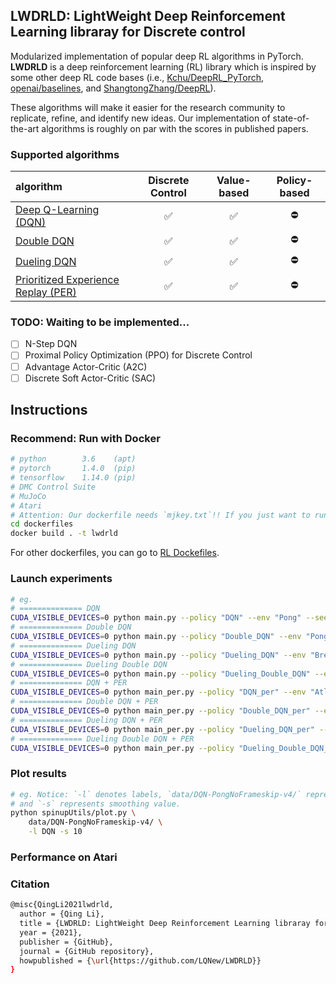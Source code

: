 ## LWDRLD: LightWeight Deep Reinforcement Learning libraray for Discrete control
Modularized implementation of popular deep RL algorithms in PyTorch. **LWDRLD** is a deep reinforcement learning (RL) library which is inspired by some other deep RL code bases (i.e., [Kchu/DeepRL_PyTorch](https://github.com/Kchu/DeepRL_PyTorch), [openai/baselines](https://github.com/openai/baselines), and [ShangtongZhang/DeepRL](https://github.com/ShangtongZhang/DeepRL)).

These algorithms will make it easier for the research community to replicate, refine, and identify new ideas. Our implementation of state-of-the-art algorithms is roughly on par with the scores in published papers.

### Supported algorithms
| algorithm | Discrete Control | Value-based | Policy-based
|:-|:-:|:-:|:-:|
| [Deep Q-Learning (DQN)](https://www.nature.com/articles/nature14236) | :white_check_mark: | :white_check_mark:|:no_entry:|
| [Double DQN](https://arxiv.org/abs/1707.06347) | :white_check_mark: | :white_check_mark: | :no_entry:|
| [Dueling DQN](https://arxiv.org/abs/1511.06581) | :white_check_mark: | :white_check_mark: | :no_entry:|
| [Prioritized Experience Replay (PER)](https://arxiv.org/abs/1511.05952) | :white_check_mark: | :white_check_mark: |:no_entry:|
### TODO: Waiting to be implemented...
- [ ] N-Step DQN
- [ ] Proximal Policy Optimization (PPO) for Discrete Control
- [ ] Advantage Actor-Critic (A2C)
- [ ] Discrete Soft Actor-Critic (SAC)

## Instructions
### Recommend: Run with Docker
```bash
# python        3.6    (apt)
# pytorch       1.4.0  (pip)
# tensorflow    1.14.0 (pip)
# DMC Control Suite
# MuJoCo
# Atari
# Attention: Our dockerfile needs `mjkey.txt`!! If you just want to run the Atari env, you can change `Dockerfile` and make your customization.
cd dockerfiles
docker build . -t lwdrld
```
For other dockerfiles, you can go to [RL Dockefiles](https://github.com/LQNew/Dockerfiles).

### Launch experiments
```bash
# eg.
# ============== DQN
CUDA_VISIBLE_DEVICES=0 python main.py --policy "DQN" --env "Pong" --seed 0 --exp_name DQN-PongNoFrameskip-v4  # env_name: PongNoFrameskip-v4, algorithm: DQN, CUDA_Num : 0, seed: 0
# ============== Double DQN
CUDA_VISIBLE_DEVICES=0 python main.py --policy "Double_DQN" --env "Pong" --seed 0 --exp_name Double_DQN-PongNoFrameskip-v4
# ============== Dueling DQN
CUDA_VISIBLE_DEVICES=0 python main.py --policy "Dueling_DQN" --env "Breakout" --seed 0 --exp_name Dueling_DQN-BreakoutNoFrameskip-v4
# ============== Dueling Double DQN
CUDA_VISIBLE_DEVICES=0 python main.py --policy "Dueling_Double_DQN" --env "Pong" --seed 0 --exp_name Dueling_Double_DQN-PongNoFrameskip-v4
# ============== DQN + PER
CUDA_VISIBLE_DEVICES=0 python main_per.py --policy "DQN_per" --env "Atlantis" --seed 0 --exp_name DQN_per-AtlantisNoFrameskip-v4
# ============== Double DQN + PER
CUDA_VISIBLE_DEVICES=0 python main_per.py --policy "Double_DQN_per" --env "Pong" --seed 0 --exp_name Double_DQN_per-PongNoFrameskip-v4
# ============== Dueling DQN + PER
CUDA_VISIBLE_DEVICES=0 python main_per.py --policy "Dueling_DQN_per" --env "Alien" --seed 0 --exp_name Dueling_DQN_per-AlienNoFrameskip-v4
# ============== Dueling Double DQN + PER
CUDA_VISIBLE_DEVICES=0 python main_per.py --policy "Dueling_Double_DQN_per" --env "Atlantis" --seed 0 --exp_name Dueling_Double_DQN_per-AtlantisNoFrameskip-v4
```

### Plot results
```bash
# eg. Notice: `-l` denotes labels, `data/DQN-PongNoFrameskip-v4/` represents the collecting dataset, 
# and `-s` represents smoothing value.
python spinupUtils/plot.py \
    data/DQN-PongNoFrameskip-v4/ \
    -l DQN -s 10
```

### Performance on Atari


### Citation
```bash
@misc{QingLi2021lwdrld,
  author = {Qing Li},
  title = {LWDRLD: LightWeight Deep Reinforcement Learning libraray for Discrete control},
  year = {2021},
  publisher = {GitHub},
  journal = {GitHub repository},
  howpublished = {\url{https://github.com/LQNew/LWDRLD}}
}
```